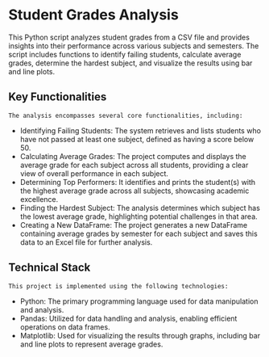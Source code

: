 # Student Grades Analysis

This Python script analyzes student grades from a CSV file and provides insights into their performance across various subjects and semesters. The script includes functions to identify failing students, calculate average grades, determine the hardest subject, and visualize the results using bar and line plots.

## Key Functionalities
    The analysis encompasses several core functionalities, including:
- Identifying Failing Students: The system retrieves and lists students who have not passed at least one subject, defined as having a score below 50.
- Calculating Average Grades: The project computes and displays the average grade for each subject across all students, providing a clear view of overall performance in each subject.
- Determining Top Performers: It identifies and prints the student(s) with the highest average grade across all subjects, showcasing academic excellence.
- Finding the Hardest Subject: The analysis determines which subject has the lowest average grade, highlighting potential challenges in that area.
- Creating a New DataFrame: The project generates a new DataFrame containing average grades by semester for each subject and saves this data to an Excel file for further analysis.

## Technical Stack
    This project is implemented using the following technologies:
- Python: The primary programming language used for data manipulation and analysis.
- Pandas: Utilized for data handling and analysis, enabling efficient operations on data frames.
- Matplotlib: Used for visualizing the results through graphs, including bar and line plots to represent average grades.


